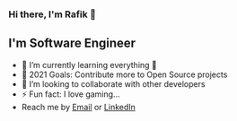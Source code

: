 ### Hi there, I'm Rafik 👋

## I'm Software Engineer

- 🌱 I’m currently learning everything 🤣
- 🥅 2021 Goals: Contribute more to Open Source projects
- 👯 I’m looking to collaborate with other developers
- ⚡ Fun fact: I love gaming...
- Reach me by [Email](mailto:rafikshmoury@gmail.com) or [LinkedIn](https://www.linkedin.com/in/rafikshmoury/)
